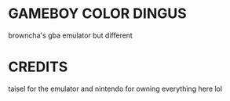 # GAMEBOY COLOR DINGUS
browncha's gba emulator but different

# CREDITS
taisel for the emulator and nintendo for owning everything here lol
